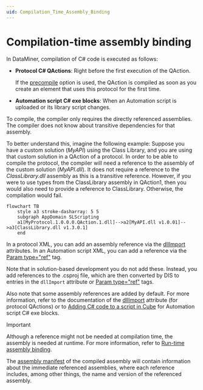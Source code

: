 ```yaml
---
uid: Compilation_Time_Assembly_Binding
---
```


# Compilation-time assembly binding

In DataMiner, compilation of C# code is executed as follows:

- **Protocol C# QActions**: Right before the first execution of the QAction.

  If the [precompile](xref:Protocol.QActions.QAction-options#precompile) option is used, the QAction is compiled as soon as you create an element that uses this protocol for the first time.

- **Automation script C# exe blocks**: When an Automation script is uploaded or its library script changes.

To compile, the compiler only requires the directly referenced assemblies. The compiler does not know about transitive dependencies for that assembly.

To better understand this, imagine the following example: Suppose you have a custom solution (*MyAPI*) using the Class Library, and you are using that custom solution in a QAction of a protocol. In order to be able to compile the protocol, the compiler will need a reference to the assembly of the custom solution (*MyAPI.dll*). It does not require a reference to the *ClassLibrary.dll* assembly as this is a transitive reference. However, if you were to use types from the ClassLibrary assembly in QAction1, then you would also need to provide a reference to ClassLibrary. Otherwise, the compilation would fail.

```mermaid
flowchart TB
    style a3 stroke-dasharray: 5 5
    subgraph AppDomain SLScripting
    a1[MyProtocol.1.0.0.0.QAction.1.dll]-->a2[MyAPI.dll v1.0.01]-->a3[ClassLibrary.dll v1.3.0.1]
    end
```

In a protocol XML, you can add an assembly reference via the [dllImport](xref:Protocol.QActions.QAction-dllImport) attributes. In an Automation script XML, you can add a reference via the [Param type="ref"](xref:DMSScript.Script.Exe.Param-type) tag.

Note that in solution-based development you do not add these. Instead, you add references to the .csproj file, which are then converted by DIS to entries in the `dllImport` attribute or [Param type="ref"](xref:DMSScript.Script.Exe.Param-type) tags.

Also note that some assembly references are added by default. For more information, refer to the documentation of the [dllImport](xref:Protocol.QActions.QAction-dllImport) attribute (for protocol QActions) or to [Adding C# code to a script in Cube](xref:Adding_CSharp_code_to_an_Automation_script#adding-c-code-to-a-script-in-cube) for Automation script C# exe blocks.

> [!IMPORTANT]
> Although a reference might not be needed at compilation time, the assembly is needed at runtime. For more information, refer to [Run-time assembly binding](xref:Run_Time_Assembly_Binding).

The [assembly manifest](https://learn.microsoft.com/en-us/dotnet/standard/assembly/manifest) of the compiled assembly will contain information about the immediate referenced assemblies, where each reference includes, among other things, the name and version of the referenced assembly.
